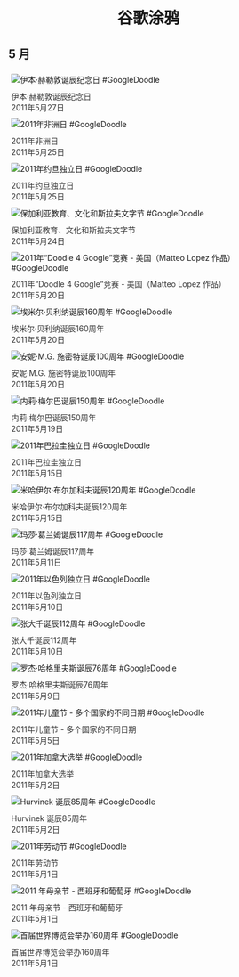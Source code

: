 
<h1 align="center"> 谷歌涂鸦 </h1>




## 5 月

<div class="image">


<img src="https://lh3.googleusercontent.com/TegzHFZQYIfV4lYsaXsZ-CUE_9Lp6qbJZXpSRzTWeLkNiQh0xRbt5KsI4szxN9nUopbyH6d-8tkmV5NcUJtI0Ks79fh-D6nCrKEt5hxR=s660" alt="伊本·赫勒敦诞辰纪念日 #GoogleDoodle" style="margin: 5px"/>
<div class="info" style="font-size: 14px; color:#333333; margin:5px"><div class="title">伊本·赫勒敦诞辰纪念日</div><div class="date">2011年5月27日</div></div>

<img src="https://lh3.googleusercontent.com/qv-B8MW6jtmVb220haD2FJGyhit_5fem4tzKfWzFWT3QlYXr5Rsb59DeOnXTAI2gRp_l1XUXjwFBj400RHSC2qRlyVFw7Jv1uvR69J3-Ug=s660" alt="2011年非洲日 #GoogleDoodle" style="margin: 5px"/>
<div class="info" style="font-size: 14px; color:#333333; margin:5px"><div class="title">2011年非洲日</div><div class="date">2011年5月25日</div></div>

<img src="https://lh3.googleusercontent.com/Z67GKOCqz4LSSKu3i-KQTsGzQkKTbn5dQVqiiOqyKRNjArJQCr_ft3323aC-iQBdCyD3_JeLcuZVTzcM47uUtwGOwTcq6Lk_EqR1BemA=s660" alt="2011年约旦独立日 #GoogleDoodle" style="margin: 5px"/>
<div class="info" style="font-size: 14px; color:#333333; margin:5px"><div class="title">2011年约旦独立日</div><div class="date">2011年5月25日</div></div>

<img src="https://lh3.googleusercontent.com/RvB6DUAFGfb4G8vZl-ReRuMJULZYMDfLYyCm9N8Ok-36UOUbn875Z2UTsthzlFJKgdhqNpgGN4DYK49IQ4ygWS6AWlKF7RWLGqNgmUc=s660" alt="保加利亚教育、文化和斯拉夫文字节 #GoogleDoodle" style="margin: 5px"/>
<div class="info" style="font-size: 14px; color:#333333; margin:5px"><div class="title">保加利亚教育、文化和斯拉夫文字节</div><div class="date">2011年5月24日</div></div>

<img src="https://www.google.com/logos/2011/d4g11-matteolopez-HP.png" alt="2011年“Doodle 4 Google”竞赛 - 美国（Matteo Lopez 作品） #GoogleDoodle" style="margin: 5px"/>
<div class="info" style="font-size: 14px; color:#333333; margin:5px"><div class="title">2011年“Doodle 4 Google”竞赛 - 美国（Matteo Lopez 作品）</div><div class="date">2011年5月20日</div></div>

<img src="https://lh3.googleusercontent.com/uIymeoCuqi1xX52e85-Tr1XiW-3-VzCxStoq71UnWsGsYuYqYgJklwAg8UL0OejRp-ylxM4_n9Q8IlsoHiWMogfEwVOLkLvpBxEBVL9_GQ=s660" alt="埃米尔·贝利纳诞辰160周年 #GoogleDoodle" style="margin: 5px"/>
<div class="info" style="font-size: 14px; color:#333333; margin:5px"><div class="title">埃米尔·贝利纳诞辰160周年</div><div class="date">2011年5月20日</div></div>

<img src="https://lh3.googleusercontent.com/Iu-F_b2v1sE5B7W8rkFiVWuzI7GRnsGvey0ZWuI4OtXaJCP4BTvuA94VRs_6iTan92n5JEFA8B0TGunUv72Nv6nzCnKebdGnMshOJaUv=s660" alt="安妮·M.G. 施密特诞辰100周年 #GoogleDoodle" style="margin: 5px"/>
<div class="info" style="font-size: 14px; color:#333333; margin:5px"><div class="title">安妮·M.G. 施密特诞辰100周年</div><div class="date">2011年5月20日</div></div>

<img src="https://lh3.googleusercontent.com/fIx4hf3tzuzQa2AzmXfUT3YmQUO742SlvOGDRsnzykbvwZYsavA0M1JeBLfrwyQEe8oVfwRnSY3vw_ZN9tgQsTLGs2R9ZSmaI6XxFMI=s660" alt="内莉·梅尔巴诞辰150周年 #GoogleDoodle" style="margin: 5px"/>
<div class="info" style="font-size: 14px; color:#333333; margin:5px"><div class="title">内莉·梅尔巴诞辰150周年</div><div class="date">2011年5月19日</div></div>

<img src="https://www.google.com/logos/2011/paraguay11-hp.jpg" alt="2011年巴拉圭独立日 #GoogleDoodle" style="margin: 5px"/>
<div class="info" style="font-size: 14px; color:#333333; margin:5px"><div class="title">2011年巴拉圭独立日</div><div class="date">2011年5月15日</div></div>

<img src="https://www.google.com/logos/2011/bulgakov11-hp.png" alt="米哈伊尔·布尔加科夫诞辰120周年 #GoogleDoodle" style="margin: 5px"/>
<div class="info" style="font-size: 14px; color:#333333; margin:5px"><div class="title">米哈伊尔·布尔加科夫诞辰120周年</div><div class="date">2011年5月15日</div></div>

<img src="https://lh3.googleusercontent.com/o-nQREaZyxKJdv65ww4tsBOydi7gF1tQnhK7b5xVeEK5F_3DV7-bI5WIZ0_s7j3GSHnKuf3DXB_A93YXiHvZ9C4mERFXSeSoJzrH8G0Pow=s660" alt="玛莎·葛兰姆诞辰117周年 #GoogleDoodle" style="margin: 5px"/>
<div class="info" style="font-size: 14px; color:#333333; margin:5px"><div class="title">玛莎·葛兰姆诞辰117周年</div><div class="date">2011年5月11日</div></div>

<img src="https://lh3.googleusercontent.com/hUU23LhGKbKJSmjdGHg0_BfX5gs-rW9u53f-bXleNsPFmgp_YKPkCOWB33IhoXSoikuJQa4ggOeyXXSnCFfTTaMSjqOyKxNazNLipKA=s660" alt="2011年以色列独立日 #GoogleDoodle" style="margin: 5px"/>
<div class="info" style="font-size: 14px; color:#333333; margin:5px"><div class="title">2011年以色列独立日</div><div class="date">2011年5月10日</div></div>

<img src="https://www.google.com/logos/2011/zhang11-hp.jpg" alt="张大千诞辰112周年 #GoogleDoodle" style="margin: 5px"/>
<div class="info" style="font-size: 14px; color:#333333; margin:5px"><div class="title">张大千诞辰112周年</div><div class="date">2011年5月10日</div></div>

<img src="https://lh3.googleusercontent.com/0aW3HExg4dmhQy9atZNodwGvII7MjT7HSDavnlr0tauJAqkXXOkLKJpLuJ6_koWEAlCQk3OLSpjEJr09rwG3JYyD8XJWWsXuaizVC42a6w=s660" alt="罗杰·哈格里夫斯诞辰76周年 #GoogleDoodle" style="margin: 5px"/>
<div class="info" style="font-size: 14px; color:#333333; margin:5px"><div class="title">罗杰·哈格里夫斯诞辰76周年</div><div class="date">2011年5月9日</div></div>

<img src="https://www.google.com/logos/2011/childrensday11-hp.png" alt="2011年儿童节 - 多个国家的不同日期 #GoogleDoodle" style="margin: 5px"/>
<div class="info" style="font-size: 14px; color:#333333; margin:5px"><div class="title">2011年儿童节 - 多个国家的不同日期</div><div class="date">2011年5月5日</div></div>

<img src="https://www.google.com/logos/2011/canadaelections11-hp.png" alt="2011年加拿大选举 #GoogleDoodle" style="margin: 5px"/>
<div class="info" style="font-size: 14px; color:#333333; margin:5px"><div class="title">2011年加拿大选举</div><div class="date">2011年5月2日</div></div>

<img src="https://www.google.com/logos/2011/hurvinek11-hp.png" alt="Hurvinek 诞辰85周年 #GoogleDoodle" style="margin: 5px"/>
<div class="info" style="font-size: 14px; color:#333333; margin:5px"><div class="title">Hurvinek 诞辰85周年</div><div class="date">2011年5月2日</div></div>

<img src="https://lh3.googleusercontent.com/CdRf1PbCAt6VObKRcQdfRVfuGqlN2sPeLR3D-WD-g45stCqSwi0AY47HiXPS7xF3z5fY_NVdH820zKNQXT4_qkfLy871ayBwMJ2h-K2h3Q=s660" alt="2011年劳动节 #GoogleDoodle" style="margin: 5px"/>
<div class="info" style="font-size: 14px; color:#333333; margin:5px"><div class="title">2011年劳动节</div><div class="date">2011年5月1日</div></div>

<img src="https://lh3.googleusercontent.com/NpeV4V-lpF39FWMs2hDVQ0tncrqbKcPRgk8XEpzNUkBVnVGh4CAw3qKZxWRuwEDqBHCiQxtge6mlZZGTFS2LlUDeTxN2gaMOCSzu3uK3-g=s660" alt="2011 年母亲节 - 西班牙和葡萄牙 #GoogleDoodle" style="margin: 5px"/>
<div class="info" style="font-size: 14px; color:#333333; margin:5px"><div class="title">2011 年母亲节 - 西班牙和葡萄牙</div><div class="date">2011年5月1日</div></div>

<img src="https://www.google.com/logos/2011/worldsfair11-hp.jpg" alt="首届世界博览会举办160周年 #GoogleDoodle" style="margin: 5px"/>
<div class="info" style="font-size: 14px; color:#333333; margin:5px"><div class="title">首届世界博览会举办160周年</div><div class="date">2011年5月1日</div></div>

</div>








